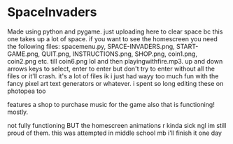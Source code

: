 # SpaceInvaders
Made using python and pygame. just uploading here to clear space bc this one takes up a lot of space. if you want to see the homescreen you need the following files: spacemenu.py, SPACE-INVADERS.png, START-GAME.png, QUIT.png, INSTRUCTIONS.png, SHOP.png, coin1.png, coin2.png etc. till coin6.png lol and then playingwithfire.mp3. up and down arrows keys to select, enter to enter but don't try to enter without all the files or it'll crash. it's a lot of files ik i just had wayy too much fun with the fancy pixel art text generators or whatever. i spent so long editing these on photopea too

features a shop to purchase music for the game also that is functioning! mostly. 

not fully functioning BUT the homescreen animations r kinda sick ngl im still proud of them. this was attempted in middle school mb i'll finish it one day
